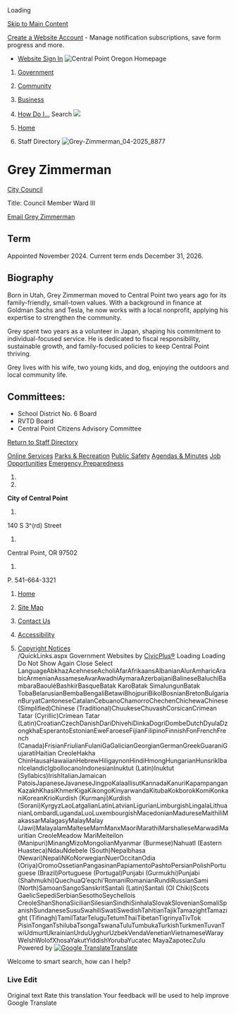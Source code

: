  

Loading

  [Skip to Main Content](https://www.centralpointoregon.gov/directory.aspx?eid=37/)  

 [Create a Website Account](https://www.centralpointoregon.gov/MyAccount/ProfileCreate)  - Manage notification subscriptions, save form progress and more.    

 *  [Website Sign In](https://www.centralpointoregon.gov/MyAccount) 
  ![Central Point Oregon Homepage](images/54fd8c66c825b66883fce4c8ba0f03bbc7ec9e04d3e0664d82833cbc5c0b4b3c.png)  

 1.  [Government](https://www.centralpointoregon.gov/27/Government) 
 1.  [Community](https://www.centralpointoregon.gov/31/Community) 
 1.  [Business](https://www.centralpointoregon.gov/35/Business) 
 1.  [How Do I...](https://www.centralpointoregon.gov/9/How-Do-I) 
 Search  ![](images/7d037e8f4d555ff51156c1ee2946b946dc62419e5e54f1936c8aa74090299bf7.jpg)  

 1.  [Home](https://www.centralpointoregon.gov/) 
 1. Staff Directory
  ![Grey-Zimmerman_04-2025_8877](images/080ec196c6c09d47364a8a8c26a025138244c6c629dfc9ec33a0d925d1d7f533.jpg)  

# Grey Zimmerman

   [City Council](https://www.centralpointoregon.gov/Directory.aspx?DID=21) 

Title: Council Member Ward III

 [Email Grey Zimmerman](mailto:grey.zimmerman@centralpointoregon.gov)  

## Term

Appointed November 2024. Current term ends December 31, 2026.

## Biography

Born in Utah, Grey Zimmerman moved to Central Point two years ago for its family-friendly, small-town values. With a background in finance at Goldman Sachs and Tesla, he now works with a local nonprofit, applying his expertise to strengthen the community. 

Grey spent two years as a volunteer in Japan, shaping his commitment to individual-focused service. He is dedicated to fiscal responsibility, sustainable growth, and family-focused policies to keep Central Point thriving. 

Grey lives with his wife, two young kids, and dog, enjoying the outdoors and local community life. 

## 

## Committees:

 * School District No. 6 Board
 * RVTD Board 
 * Central Point Citizens Advisory Committee
  

 [Return to Staff Directory](https://www.centralpointoregon.gov/Directory.aspx) 

  [Online Services](https://www.centralpointoregon.gov/290/Online-Resources)   [Parks & Recreation](https://www.centralpointoregon.gov/188/Parks-Recreation)   [Public Safety](https://www.centralpointoregon.gov/203/Police)   [Agendas & Minutes](https://www.centralpointoregon.gov/129/Agendas-Minutes)   [Job Opportunities](https://www.centralpointoregon.gov/jobs)   [Emergency Preparedness](https://jacksoncountyor.gov/departments/emergency_management/jackson_alerts_.php)  

 1.    

 1.    

 __City of Central Point__    

 1.    

140 S 3^(rd) Street   

 1.    

Central Point, OR 97502   

 1.    

P. 541-664-3321   

 1.  [Home](https://www.centralpointoregon.gov/)  

 1.  [Site Map](https://www.centralpointoregon.gov/sitemap)  

 1.  [Contact Us](https://www.centralpointoregon.gov/142/Contact-Us)  

 1.  [Accessibility](https://www.centralpointoregon.gov/site/accessibility)  

 1.  [Copyright Notices](https://www.centralpointoregon.gov/copyright)  
 /QuickLinks.aspx Government Websites by [CivicPlus®](https://connect.civicplus.com/referral)  Loading Loading Do Not Show Again Close Select LanguageAbkhazAcehneseAcholiAfarAfrikaansAlbanianAlurAmharicArabicArmenianAssameseAvarAwadhiAymaraAzerbaijaniBalineseBaluchiBambaraBaouléBashkirBasqueBatak KaroBatak SimalungunBatak TobaBelarusianBembaBengaliBetawiBhojpuriBikolBosnianBretonBulgarianBuryatCantoneseCatalanCebuanoChamorroChechenChichewaChinese (Simplified)Chinese (Traditional)ChuukeseChuvashCorsicanCrimean Tatar (Cyrillic)Crimean Tatar (Latin)CroatianCzechDanishDariDhivehiDinkaDogriDombeDutchDyulaDzongkhaEsperantoEstonianEweFaroeseFijianFilipinoFinnishFonFrenchFrench (Canada)FrisianFriulianFulaniGaGalicianGeorgianGermanGreekGuaraniGujaratiHaitian CreoleHakha ChinHausaHawaiianHebrewHiligaynonHindiHmongHungarianHunsrikIbanIcelandicIgboIlocanoIndonesianInuktut (Latin)Inuktut (Syllabics)IrishItalianJamaican PatoisJapaneseJavaneseJingpoKalaallisutKannadaKanuriKapampanganKazakhKhasiKhmerKigaKikongoKinyarwandaKitubaKokborokKomiKonkaniKoreanKrioKurdish (Kurmanji)Kurdish (Sorani)KyrgyzLaoLatgalianLatinLatvianLigurianLimburgishLingalaLithuanianLombardLugandaLuoLuxembourgishMacedonianMadureseMaithiliMakassarMalagasyMalayMalay (Jawi)MalayalamMalteseMamManxMaoriMarathiMarshalleseMarwadiMauritian CreoleMeadow MariMeiteilon (Manipuri)MinangMizoMongolianMyanmar (Burmese)Nahuatl (Eastern Huasteca)NdauNdebele (South)Nepalbhasa (Newari)NepaliNKoNorwegianNuerOccitanOdia (Oriya)OromoOssetianPangasinanPapiamentoPashtoPersianPolishPortuguese (Brazil)Portuguese (Portugal)Punjabi (Gurmukhi)Punjabi (Shahmukhi)QuechuaQʼeqchiʼRomaniRomanianRundiRussianSami (North)SamoanSangoSanskritSantali (Latin)Santali (Ol Chiki)Scots GaelicSepediSerbianSesothoSeychellois CreoleShanShonaSicilianSilesianSindhiSinhalaSlovakSlovenianSomaliSpanishSundaneseSusuSwahiliSwatiSwedishTahitianTajikTamazightTamazight (Tifinagh)TamilTatarTeluguTetumThaiTibetanTigrinyaTivTok PisinTonganTshilubaTsongaTswanaTuluTumbukaTurkishTurkmenTuvanTwiUdmurtUkrainianUrduUyghurUzbekVendaVenetianVietnameseWarayWelshWolofXhosaYakutYiddishYorubaYucatec MayaZapotecZulu Powered by  [![Google Translate](images/3f3f3a8d0882c4edd13c1755632554f3042dd0f45af91da1e753b94d76c2513f.png)Translate](https://translate.google.com/)  

Welcome to smart search, how can I help?

### Live Edit

 Original text Rate this translation Your feedback will be used to help improve Google Translate 